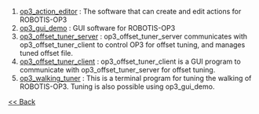 1. [op3_action_editor] : The software that can create and edit actions for ROBOTIS-OP3  
2. [op3_gui_demo] : GUI software for ROBOTIS-OP3  
3. [op3_offset_tuner_server] : op3_offset_tuner_server communicates with op3_offset_tuner_client to control OP3 for offset tuning, and manages tuned offset file.   
4. [op3_offset_tuner_client] : op3_offset_tuner_client is a GUI program to communicate with op3_offset_tuner_server for offset tuning.  
5. [op3_walking_tuner] : This is a terminal program for tuning the walking of ROBOTIS-OP3. Tuning is also possible using op3_gui_demo.

[&lt;&lt; Back](op3_user's_guide.md)


[op3_action_editor]:op3_action_editor.md
[op3_gui_demo]:op3_gui_demo.md
[op3_offset_tuner_server]:op3_offset_tuner_server.md
[op3_offset_tuner_client]:op3_offset_tuner_client.md
[op3_walking_tuner]:op3_walking_tuner.md
